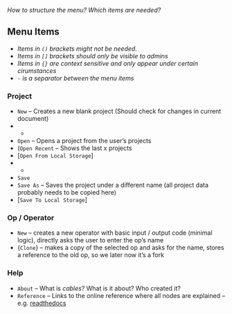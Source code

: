 *How to structure the menu? Which items are needed?*  

## Menu Items

- *Items in `()` brackets might not be needed.*  
- *Items in `[]` brackets should only be visible to admins*
- *Items in `{}` are context sensitive and only appear under certain cirumstances*      
- *`-` is a separator between the menu items*  

### Project

- `New` – Creates a new blank project (Should check for changes in current document)  
- -
- `Open` – Opens a project from the user’s projects  
- (`Open Recent` – Shows the last x projects  
- [`Open From Local Storage`]  
- -
- `Save`  
- `Save As` – Saves the project under a different name (all project data probably needs to be copied here)  
- [`Save To Local Storage`]  

### Op / Operator

- `New` – creates a new operator with basic input / output code (minimal logic), directly asks the user to enter the op’s name
- {`Clone`} – makes a copy of the selected op and asks for the name, stores a reference to the old op, so we later now it’s a fork

### Help

- `About` – What is *cables*? What is it about? Who created it?
- `Reference` – Links to the online reference where all nodes are explained – e.g. [readthedocs](https://readthedocs.org/)

